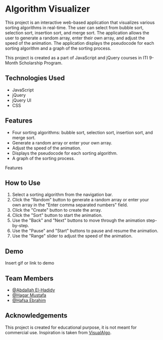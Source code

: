 # Algorithm Visualizer
This project is an interactive web-based application that visualizes various sorting algorithms in real-time. The user can select from bubble sort, selection sort, insertion sort, and merge sort. The application allows the user to generate a random array, enter their own array, and adjust the speed of the animation. The application displays the pseudocode for each sorting algorithm and a graph of the sorting process.

This project is created as a part of JavaScript and jQuery courses in ITI 9-Month Scholarship Program.

## Technologies Used
- JavaScript
- jQuery
- jQuery UI
- CSS


## Features

- Four sorting algorithms: bubble sort, selection sort, insertion sort, and merge sort.
- Generate a random array or enter your own array.
- Adjust the speed of the animation.
- Displays the pseudocode for each sorting algorithm.
- A graph of the sorting process.

Features





## How to Use

1. Select a sorting algorithm from the navigation bar.
2. Click the "Random" button to generate a random array or enter your own array in the "Enter comma separated numbers" field.
3. Click the "Create" button to create the array.
4. Click the "Sort" button to start the animation.
5. Use the "Back" and "Next" buttons to move through the animation step-by-step.
6. Use the "Pause" and "Start" buttons to pause and resume the animation.
7. Use the "Range" slider to adjust the speed of the animation.



## Demo

Insert gif or link to demo


## Team Members

- [@Abdallah El-Hadidy](https://github.com/Abdallah2358)
- [@Hagar Mustafa](https://github.com/HagarMustafa20)
- [@Hafsa Ebrahim](https://github.com/HafsaEbrahim)


## Acknowledgements

This project is created for educational purpose, it is not meant for commercial use. Inspiration is taken from [VisualAlgo](https://visualgo.net/en/sorting?slide=1).
